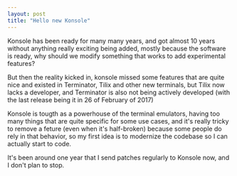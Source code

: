 ```yaml
---
layout: post
title: "Hello new Konsole"
---
```


Konsole has been ready for many many years, and got almost 10 years without anything really exciting being added, mostly because the software is ready, why should we modify something that works to add experimental features?

But then the reality kicked in, konsole missed some features that are quite nice and existed in Terminator, Tilix and other new terminals, but Tilix now lacks a developer, and Terminator is also not being actively developed (with the last release being it in 26 of February of 2017)

Konsole is tougth as a powerhouse of the terminal emulators, having too many things that are quite specific for some use cases, and it's really tricky to remove a feture (even when it's half-broken) because some people do rely in that behavior, so my first idea is to modernize the codebase so I can actually start to code.

It's been around one year that I send patches regularly to Konsole now, and I don't plan to stop.